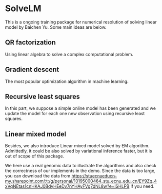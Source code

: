 # SolveLM

This is a ongoing training package for numerical resolution of solving linear model by Baichen Yu. Some main ideas are below.

## QR factorization

Using linear algebra to solve a complex computational problem.

## Gradient descent

The most popular optimization algorithm in machine learning.

## Recursive least squares

In this part, we suppose a simple online model has been generated and we update the model for each one new observation using recursive least squares.

## Linear mixed model

Besides, we also introduce Linear mixed model solved by EM algorithm. Admittedly, it could be also solved by variational inference faster, but it is out of scope of this package.

We here use a real genomic data to illustrate the algorithms and also check the correctness of our implements in the demo. Since the data is too large, you can download the data from <https://stuecnueducn-my.sharepoint.com/:t:/g/personal/10195000464_stu_ecnu_edu_cn/EY9Zq_4xVqNEtas1cnHKAJ0BdyHEeDv7nYHAyFVg7dNL8w?e=iSHLPB> if you need.
